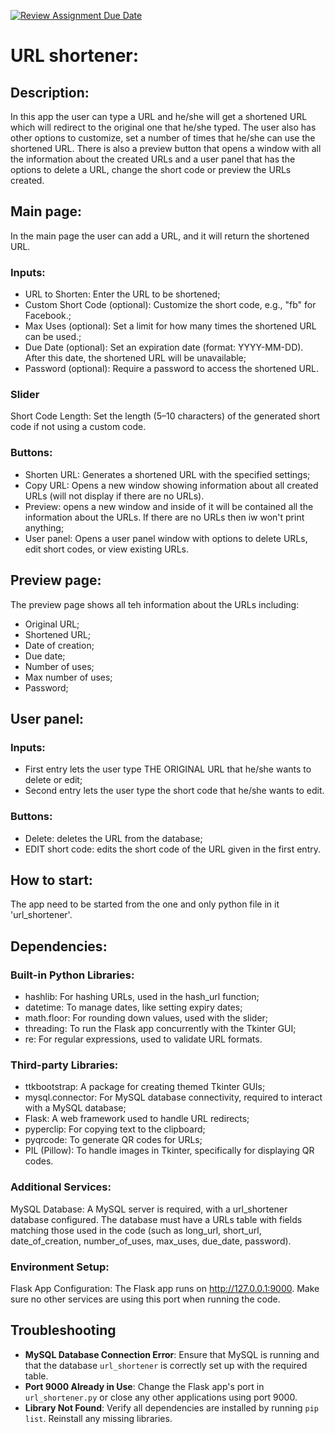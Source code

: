 [![Review Assignment Due Date](https://classroom.github.com/assets/deadline-readme-button-22041afd0340ce965d47ae6ef1cefeee28c7c493a6346c4f15d667ab976d596c.svg)](https://classroom.github.com/a/fULRwKMW)

# URL shortener:

## Description:

In this app the user can type a URL and he/she will get a shortened URL which will redirect to the original one that he/she typed.
The user also has other options to customize, set a number of times that he/she can use the shortened URL.
There is also a preview button that opens a window with all the information about the created URLs and a user panel that
has the options to delete a URL, change the short code or preview the URLs created.

## Main page:
In the main page the user can add a URL, and it will return the shortened URL.

### Inputs:
- URL to Shorten: Enter the URL to be shortened;
- Custom Short Code (optional): Customize the short code, e.g., "fb" for Facebook.;
- Max Uses (optional): Set a limit for how many times the shortened URL can be used.;
- Due Date (optional): Set an expiration date (format: YYYY-MM-DD). After this date, the shortened URL will be unavailable;
- Password (optional): Require a password to access the shortened URL.

### Slider
Short Code Length: Set the length (5–10 characters) of the generated short code if not using a custom code.

### Buttons:
- Shorten URL: Generates a shortened URL with the specified settings;
- Copy URL: Opens a new window showing information about all created URLs (will not display if there are no URLs).
- Preview: opens a new window and inside of it will be contained all the information about the URLs. If there are no URLs then iw won't print anything;
- User panel: Opens a user panel window with options to delete URLs, edit short codes, or view existing URLs.

## Preview page:
The preview page shows all teh information about the URLs including: 
- Original URL;
- Shortened URL;
- Date of creation;
- Due date;
- Number of uses;
- Max number of uses;
- Password;

## User panel:

### Inputs:
- First entry lets the user type THE ORIGINAL URL that he/she wants to delete or edit;
- Second entry lets the user type the short code that he/she wants to edit.

### Buttons:
- Delete: deletes the URL from the database;
- EDIT short code: edits the short code of the URL given in the first entry.

## How to start:
The app need to be started from the one and only python file in it 'url_shortener'.

## Dependencies:

### Built-in Python Libraries:
- hashlib: For hashing URLs, used in the hash_url function;
- datetime: To manage dates, like setting expiry dates;
- math.floor: For rounding down values, used with the slider;
- threading: To run the Flask app concurrently with the Tkinter GUI;
- re: For regular expressions, used to validate URL formats.

### Third-party Libraries:
- ttkbootstrap: A package for creating themed Tkinter GUIs;
- mysql.connector: For MySQL database connectivity, required to interact with a MySQL database;
- Flask: A web framework used to handle URL redirects;
- pyperclip: For copying text to the clipboard;
- pyqrcode: To generate QR codes for URLs;
- PIL (Pillow): To handle images in Tkinter, specifically for displaying QR codes.

### Additional Services:
MySQL Database: A MySQL server is required, with a url_shortener database configured. 
The database must have a URLs table with fields matching those used in the code (such as long_url, short_url, date_of_creation, 
number_of_uses, max_uses, due_date, password).

### Environment Setup:
Flask App Configuration: The Flask app runs on http://127.0.0.1:9000. Make sure no other services are using this port when running the code.

## Troubleshooting

- **MySQL Database Connection Error**: Ensure that MySQL is running and that the database `url_shortener` is correctly set up with the required table.
- **Port 9000 Already in Use**: Change the Flask app's port in `url_shortener.py` or close any other applications using port 9000.
- **Library Not Found**: Verify all dependencies are installed by running `pip list`. Reinstall any missing libraries.
